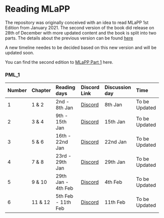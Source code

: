 # Reading MLaPP

The repository was originally conceived with an idea to read MLaPP 1st Edition from January 2021. The second version of the book did release on 28th of December with more updated content and the book is split into two parts. The details about the previous version can be found [here](README-MLaPP-1st-edition.md)

A new timeline needes to be decided based on this new version and will be updated soon.

You can find the  second edition to [MLaPP Part 1](https://probml.github.io/pml-book/book1.html) here.

### PML_1 

Number | Chapter | Reading days | Discord Link | Discussion day | Time |
:-----|:-----|:-----|:-----|:-----|:-----|
1 | 1 & 2 | 2nd - 8th Jan| [Discord](https://discord.gg/MBdVrcGRtg) | 8th Jan | To be Updated |
2 | 3 & 4 | 9th - 15th Jan| [Discord](https://discord.gg/MBdVrcGRtg) | 15th Jan | To be Updated |
3 | 5 & 6 | 16th - 22nd Jan| [Discord](https://discord.gg/MBdVrcGRtg) |  22nd Jan | To be Updated |
4 | 7 & 8| 23rd - 29th Jan| [Discord](https://discord.gg/MBdVrcGRtg) |  29th Jan| To be Updated |
5 | 9 & 10 | 29th Jan - 4th Feb| [Discord](https://discord.gg/MBdVrcGRtg) |  4th Feb| To be Updated |
6 | 11 & 12 | 5th Feb - 11th Feb| [Discord](https://discord.gg/MBdVrcGRtg) |  11th Feb| To be Updated |
